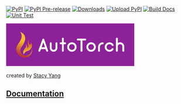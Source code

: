 [![PyPI](https://img.shields.io/pypi/v/autotorch.svg)](https://pypi.python.org/pypi/autotorch)
[![PyPI Pre-release](https://img.shields.io/badge/pypi--prerelease-v0.0.1-ff69b4.svg)](https://pypi.org/project/autotorch/#history)
[![Downloads](http://pepy.tech/badge/autotorch)](http://pepy.tech/project/autotorch)
[![Upload PyPI](https://github.com/StacyYang/AutoTorch/workflows/Upload%20Python%20Package/badge.svg)](https://github.com/https://github.com/StacyYang/AutoTorch/actions)
[![Build Docs](https://github.com/StacyYang/AutoTorch/workflows/Build%20Docs/badge.svg)](https://github.com/StacyYang/AutoTorch/actions)
[![Unit Test](https://github.com/StacyYang/AutoTorch/workflows/Python%20application/badge.svg)](https://github.com/StacyYang/AutoTorch/actions)

<div align="left">
  <img src="./docs/source/_static/logo.jpg" width="350">
</div>

created by [Stacy Yang](http://stacyyang.org/)

## [Documentation](https://autotorch.org/)
